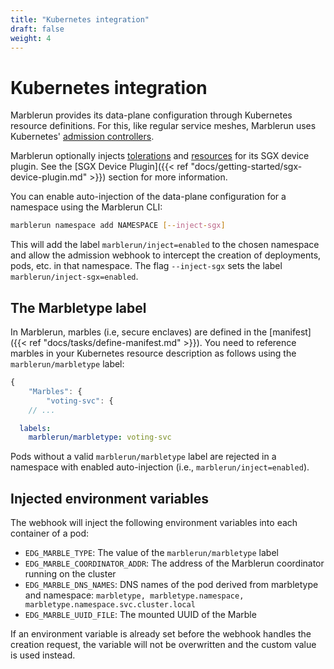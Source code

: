 ```yaml
---
title: "Kubernetes integration"
draft: false
weight: 4
---
```

# Kubernetes integration

Marblerun provides its data-plane configuration through Kubernetes resource definitions. For this, like regular service meshes, Marblerun uses Kubernetes' [admission controllers](https://kubernetes.io/docs/reference/access-authn-authz/admission-controllers/#mutatingadmissionwebhook).

Marblerun optionally injects [tolerations](https://kubernetes.io/docs/concepts/scheduling-eviction/taint-and-toleration/) and [resources](https://kubernetes.io/docs/concepts/configuration/manage-resources-containers/) for its SGX device plugin. See the [SGX Device Plugin]({{< ref "docs/getting-started/sgx-device-plugin.md" >}}) section for more information.

You can enable auto-injection of the data-plane configuration for a namespace using the Marblerun CLI:

```bash
marblerun namespace add NAMESPACE [--inject-sgx]
```

This will add the label `marblerun/inject=enabled` to the chosen namespace and allow the admission webhook to intercept the creation of deployments, pods, etc. in that namespace.
The flag `--inject-sgx` sets the label `marblerun/inject-sgx=enabled`.

## The Marbletype label

In Marblerun, marbles (i.e, secure enclaves) are defined in the [manifest]({{< ref "docs/tasks/define-manifest.md" >}}). You need to reference marbles in your Kubernetes resource description as follows using the `marblerun/marbletype` label:

```javascript
{
    "Marbles": {
        "voting-svc": {
    // ...
```

```yaml
  labels:
    marblerun/marbletype: voting-svc
```

Pods without a valid `marblerun/marbletype` label are rejected in a namespace with enabled auto-injection (i.e., `marblerun/inject=enabled`).

## Injected environment variables

The webhook will inject the following environment variables into each container of a pod:

* `EDG_MARBLE_TYPE`:  The value of the `marblerun/marbletype` label
* `EDG_MARBLE_COORDINATOR_ADDR`:  The address of the Marblerun coordinator running on the cluster
* `EDG_MARBLE_DNS_NAMES`:  DNS names of the pod derived from marbletype and namespace: `marbletype, marbletype.namespace, marbletype.namespace.svc.cluster.local`
* `EDG_MARBLE_UUID_FILE`:  The mounted UUID of the Marble

If an environment variable is already set before the webhook handles the creation request, the variable will not be overwritten and the custom value is used instead.
